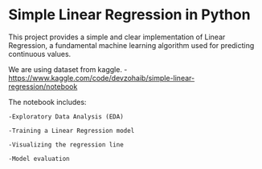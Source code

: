 # Simple Linear Regression in Python

This project provides a simple and clear implementation of Linear Regression, a fundamental machine learning algorithm used for predicting continuous values.

We are using dataset from kaggle. - https://www.kaggle.com/code/devzohaib/simple-linear-regression/notebook

The notebook includes:

    -Exploratory Data Analysis (EDA)

    -Training a Linear Regression model

    -Visualizing the regression line

    -Model evaluation
